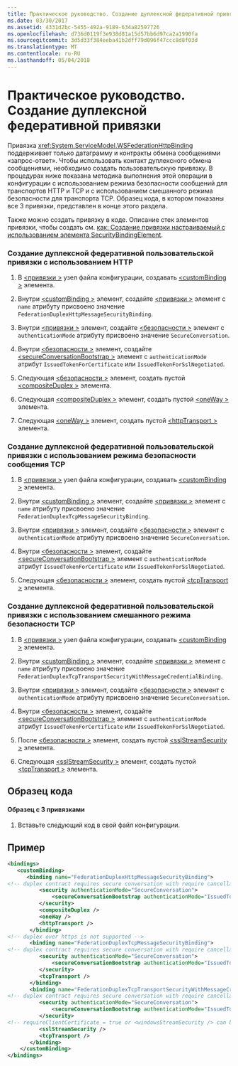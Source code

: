 ```yaml
---
title: Практическое руководство. Создание дуплексной федеративной привязки
ms.date: 03/30/2017
ms.assetid: 4331d2bc-5455-492a-9189-634a82597726
ms.openlocfilehash: d736d0119f3e938d81a15d57bb6d97ca2a1990fa
ms.sourcegitcommit: 3d5d33f384eeba41b2dff79d096f47ccc8d8f03d
ms.translationtype: MT
ms.contentlocale: ru-RU
ms.lasthandoff: 05/04/2018
---
```

# <a name="how-to-create-a-duplex-federated-binding"></a>Практическое руководство. Создание дуплексной федеративной привязки
Привязка <xref:System.ServiceModel.WSFederationHttpBinding> поддерживает только датаграмму и контракты обмена сообщениями «запрос-ответ». Чтобы использовать контакт дуплексного обмена сообщениями, необходимо создать пользовательскую привязку. В процедурах ниже показана методика выполнения этой операции в конфигурации с использованием режима безопасности сообщений для транспортов HTTP и TCP и с использованием смешанного режима безопасности для транспорта TCP. Образец кода, в котором показаны все 3 привязки, представлен в конце этого раздела.  
  
 Также можно создать привязку в коде. Описание стек элементов привязки, чтобы создать см. [как: Создание привязки настраиваемый с использованием элемента SecurityBindingElement](../../../../docs/framework/wcf/feature-details/how-to-create-a-custom-binding-using-the-securitybindingelement.md).  
  
### <a name="to-create-a-duplex-federated-custom-binding-with-http"></a>Создание дуплексной федеративной пользовательской привязки с использованием HTTP  
  
1.  В [ \<привязки >](../../../../docs/framework/configure-apps/file-schema/wcf/bindings.md) узел файла конфигурации, создавать [ \<customBinding >](../../../../docs/framework/configure-apps/file-schema/wcf/custombinding.md) элемента.  
  
2.  Внутри [ \<customBinding >](../../../../docs/framework/configure-apps/file-schema/wcf/custombinding.md) элемент, создайте [ \<привязки >](../../../../docs/framework/misc/binding.md) элемент с `name` атрибуту присвоено значение `FederationDuplexHttpMessageSecurityBinding`.  
  
3.  Внутри [ \<привязки >](../../../../docs/framework/misc/binding.md) элемент, создайте [ \<безопасности >](../../../../docs/framework/configure-apps/file-schema/wcf/security-of-custombinding.md) элемент с `authenticationMode` атрибуту присвоено значение `SecureConversation`.  
  
4.  Внутри [ \<безопасности >](../../../../docs/framework/configure-apps/file-schema/wcf/security-of-custombinding.md) элемент, создайте [ \<secureConversationBootstrap >](../../../../docs/framework/configure-apps/file-schema/wcf/secureconversationbootstrap.md) элемент с `authenticationMode` атрибут `IssuedTokenForCertificate` или `IssuedTokenForSslNegotiated`.  
  
5.  Следующая [ \<безопасности >](../../../../docs/framework/configure-apps/file-schema/wcf/security-of-custombinding.md) элемент, создать пустой [ \<compositeDuplex >](../../../../docs/framework/configure-apps/file-schema/wcf/compositeduplex.md) элемента.  
  
6.  Следующая [ \<compositeDuplex >](../../../../docs/framework/configure-apps/file-schema/wcf/compositeduplex.md) элемент, создать пустой [ \<oneWay >](../../../../docs/framework/configure-apps/file-schema/wcf/oneway.md) элемента.  
  
7.  Следующая [ \<oneWay >](../../../../docs/framework/configure-apps/file-schema/wcf/oneway.md) элемент, создать пустой [ \<httpTransport >](../../../../docs/framework/configure-apps/file-schema/wcf/httptransport.md) элемента.  
  
### <a name="to-create-a-duplex-federated-custom-binding-with-tcp-message-security-mode"></a>Создание дуплексной федеративной пользовательской привязки с использованием режима безопасности сообщения TCP  
  
1.  В [ \<привязки >](../../../../docs/framework/configure-apps/file-schema/wcf/bindings.md) узел файла конфигурации, создавать [ \<customBinding >](../../../../docs/framework/configure-apps/file-schema/wcf/custombinding.md) элемента.   
  
2.  Внутри [ \<customBinding >](../../../../docs/framework/configure-apps/file-schema/wcf/custombinding.md) элемент, создайте [ \<привязки >](../../../../docs/framework/misc/binding.md) элемент с `name` атрибуту присвоено значение `FederationDuplexTcpMessageSecurityBinding`.  
  
3.  Внутри [ \<привязки >](../../../../docs/framework/misc/binding.md) элемент, создайте [ \<безопасности >](../../../../docs/framework/configure-apps/file-schema/wcf/security-of-custombinding.md) элемент с `authenticationMode` атрибуту присвоено значение `SecureConversation`.  
  
4.  Внутри [ \<безопасности >](../../../../docs/framework/configure-apps/file-schema/wcf/security-of-custombinding.md) элемент, создайте [ \<secureConversationBootstrap >](../../../../docs/framework/configure-apps/file-schema/wcf/secureconversationbootstrap.md) элемент с `authenticationMode` атрибут `IssuedTokenForCertificate` или `IssuedTokenForSslNegotiated`.  
  
5.  Следующая [ \<безопасности >](../../../../docs/framework/configure-apps/file-schema/wcf/security-of-custombinding.md) элемент, создать пустой [ \<tcpTransport >](../../../../docs/framework/configure-apps/file-schema/wcf/tcptransport.md) элемента.  
  
### <a name="to-create-a-duplex-federated-custom-binding-with-tcp-mixed-security-mode"></a>Создание дуплексной федеративной пользовательской привязки с использованием смешанного режима безопасности TCP  
  
1.  В [ \<привязки >](../../../../docs/framework/configure-apps/file-schema/wcf/bindings.md) узел файла конфигурации, создавать [ \<customBinding >](../../../../docs/framework/configure-apps/file-schema/wcf/custombinding.md) элемента.   
  
2.  Внутри [ \<customBinding >](../../../../docs/framework/configure-apps/file-schema/wcf/custombinding.md) элемент, создайте [ \<привязки >](../../../../docs/framework/misc/binding.md) элемент с `name` атрибуту присвоено значение `FederationDuplexTcpTransportSecurityWithMessageCredentialBinding`.  
  
3.  Внутри [ \<привязки >](../../../../docs/framework/misc/binding.md) элемент, создайте [ \<безопасности >](../../../../docs/framework/configure-apps/file-schema/wcf/security-of-custombinding.md) элемент с `authenticationMode` атрибуту присвоено значение `SecureConversation`.  
  
4.  Внутри [ \<безопасности >](../../../../docs/framework/configure-apps/file-schema/wcf/security-of-custombinding.md) элемент, создайте [ \<secureConversationBootstrap >](../../../../docs/framework/configure-apps/file-schema/wcf/secureconversationbootstrap.md) элемент с `authenticationMode` атрибут `IssuedTokenForCertificate` или `IssuedTokenForSslNegotiated`.  
  
5.  После [ \<безопасности >](../../../../docs/framework/configure-apps/file-schema/wcf/security-of-custombinding.md) элемент, создать пустой [ \<sslStreamSecurity >](../../../../docs/framework/configure-apps/file-schema/wcf/sslstreamsecurity.md) элемента.  
  
6.  Следующая [ \<sslStreamSecurity >](../../../../docs/framework/configure-apps/file-schema/wcf/sslstreamsecurity.md) элемент, создать пустой [ \<tcpTransport >](../../../../docs/framework/configure-apps/file-schema/wcf/tcptransport.md) элемента.  
  
## <a name="code-sample"></a>Образец кода  
  
#### <a name="sample-with-3-bindings"></a>Образец с 3 привязками  
  
1.  Вставьте следующий код в свой файл конфигурации.  
  
## <a name="example"></a>Пример  
  
```xml  
<bindings>  
   <customBinding>  
      <binding name="FederationDuplexHttpMessageSecurityBinding">  
<!-- duplex contract requires secure conversation with require cancellation = true -->  
          <security authenticationMode="SecureConversation">  
              <secureConversationBootstrap authenticationMode="IssuedTokenForSslNegotiated" />  
          </security>  
          <compositeDuplex />  
          <oneWay />  
          <httpTransport />  
       </binding>  
<!-- duplex over https is not supported -->  
       <binding name="FederationDuplexTcpMessageSecurityBinding">  
<!-- duplex contract requires secure conversation with require cancellation = true -->  
          <security authenticationMode="SecureConversation">  
              <secureConversationBootstrap authenticationMode="IssuedTokenForSslNegotiated" />  
          </security>  
          <tcpTransport />  
       </binding>              
       <binding name="FederationDuplexTcpTransportSecurityWithMessageCredentialsBinding">  
<!-- duplex contract requires secure conversation with require cancellation = true -->  
          <security authenticationMode="SecureConversation">  
              <secureConversationBootstrap authenticationMode="IssuedTokenOverTransport" />  
          </security>  
<!-- requireClientCertificate = true or <windowsStreamSecurity /> can be used, but does not make sense for most scenarios -->  
          <sslStreamSecurity />  
          <tcpTransport />  
       </binding>              
    </customBinding>  
</bindings>  
```
